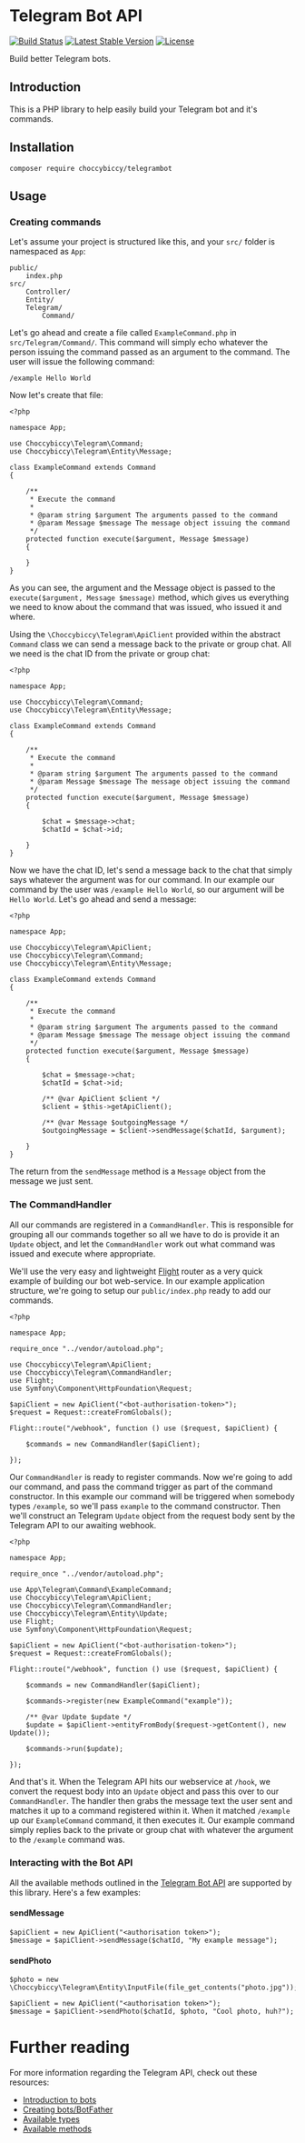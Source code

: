 # Telegram Bot API
[![Build Status](https://travis-ci.org/choccybiccy/telegrambot.svg?branch=master)](https://travis-ci.org/choccybiccy/telegrambot) [![Latest Stable Version](https://poser.pugx.org/choccybiccy/telegrambot/v/stable.svg)](https://packagist.org/packages/choccybiccy/telegrambot) [![License](https://poser.pugx.org/choccybiccy/telegrambot/license.svg)](https://packagist.org/packages/choccybiccy/telegrambot)

Build better Telegram bots.

## Introduction
This is a PHP library to help easily build your Telegram bot and it's commands.

## Installation

    composer require choccybiccy/telegrambot

## Usage

### Creating commands
Let's assume your project is structured like this, and your `src/` folder is namespaced as `App`:

    public/
        index.php
    src/
        Controller/
        Entity/
        Telegram/
            Command/

Let's go ahead and create a file called `ExampleCommand.php` in `src/Telegram/Command/`. This command will simply
echo whatever the person issuing the command passed as an argument to the command. The user will issue the following
command:

    /example Hello World

Now let's create that file:

    <?php

    namespace App;

    use Choccybiccy\Telegram\Command;
    use Choccybiccy\Telegram\Entity\Message;

    class ExampleCommand extends Command
    {

        /**
         * Execute the command
         *
         * @param string $argument The arguments passed to the command
         * @param Message $message The message object issuing the command
         */
        protected function execute($argument, Message $message)
        {

        }
    }

As you can see, the argument and the Message object is passed to the `execute($argument, Message $message)` method,
which gives us everything we need to know about the command that was issued, who issued it and where.

Using the `\Choccybiccy\Telegram\ApiClient` provided within the abstract `Command` class we can send a message back to
the private or group chat. All we need is the chat ID from the private or group chat:

    <?php

    namespace App;

    use Choccybiccy\Telegram\Command;
    use Choccybiccy\Telegram\Entity\Message;

    class ExampleCommand extends Command
    {

        /**
         * Execute the command
         *
         * @param string $argument The arguments passed to the command
         * @param Message $message The message object issuing the command
         */
        protected function execute($argument, Message $message)
        {

            $chat = $message->chat;
            $chatId = $chat->id;

        }
    }

Now we have the chat ID, let's send a message back to the chat that simply says whatever the argument was for our
command. In our example our command by the user was `/example Hello World`, so our argument will be `Hello World`. Let's
go ahead and send a message:

    <?php

    namespace App;

    use Choccybiccy\Telegram\ApiClient;
    use Choccybiccy\Telegram\Command;
    use Choccybiccy\Telegram\Entity\Message;

    class ExampleCommand extends Command
    {

        /**
         * Execute the command
         *
         * @param string $argument The arguments passed to the command
         * @param Message $message The message object issuing the command
         */
        protected function execute($argument, Message $message)
        {

            $chat = $message->chat;
            $chatId = $chat->id;

            /** @var ApiClient $client */
            $client = $this->getApiClient();

            /** @var Message $outgoingMessage */
            $outgoingMessage = $client->sendMessage($chatId, $argument);

        }
    }

The return from the `sendMessage` method is a `Message` object from the message we just sent.

### The CommandHandler
All our commands are registered in a `CommandHandler`. This is responsible for grouping all our commands together so
all we have to do is provide it an `Update` object, and let the `CommandHandler` work out what command was issued
and execute where appropriate.

We'll use the very easy and lightweight [Flight](https://github.com/mikecao/flight/) router as a very quick example
of building our bot web-service. In our example application structure, we're going to setup our `public/index.php`
ready to add our commands.

    <?php

    namespace App;

    require_once "../vendor/autoload.php";

    use Choccybiccy\Telegram\ApiClient;
    use Choccybiccy\Telegram\CommandHandler;
    use Flight;
    use Symfony\Component\HttpFoundation\Request;

    $apiClient = new ApiClient("<bot-authorisation-token>");
    $request = Request::createFromGlobals();

    Flight::route("/webhook", function () use ($request, $apiClient) {

        $commands = new CommandHandler($apiClient);

    });

Our `CommandHandler` is ready to register commands. Now we're going to add our command, and pass the command trigger
as part of the command constructor. In this example our command will be triggered when somebody types `/example`, so
we'll pass `example` to the command constructor. Then we'll construct an Telegram `Update` object from the request body
sent by the Telegram API to our awaiting webhook.

    <?php

    namespace App;

    require_once "../vendor/autoload.php";

    use App\Telegram\Command\ExampleCommand;
    use Choccybiccy\Telegram\ApiClient;
    use Choccybiccy\Telegram\CommandHandler;
    use Choccybiccy\Telegram\Entity\Update;
    use Flight;
    use Symfony\Component\HttpFoundation\Request;

    $apiClient = new ApiClient("<bot-authorisation-token>");
    $request = Request::createFromGlobals();

    Flight::route("/webhook", function () use ($request, $apiClient) {

        $commands = new CommandHandler($apiClient);

        $commands->register(new ExampleCommand("example"));

        /** @var Update $update */
        $update = $apiClient->entityFromBody($request->getContent(), new Update());

        $commands->run($update);

    });

And that's it. When the Telegram API hits our webservice at `/hook`, we convert the request body into an `Update` object
and pass this over to our `CommandHandler`. The handler then grabs the message text the user sent and matches it up
to a command registered within it. When it matched `/example` up our `ExampleCommand` command, it then executes it. Our
example command simply replies back to the private or group chat with whatever the argument to the `/example` command
was.

### Interacting with the Bot API
All the available methods outlined in the [Telegram Bot API](https://core.telegram.org/bots/api#available-methods) are
supported by this library. Here's a few examples:

#### sendMessage

    $apiClient = new ApiClient("<authorisation token>");
    $message = $apiClient->sendMessage($chatId, "My example message");

#### sendPhoto

    $photo = new \Choccybiccy\Telegram\Entity\InputFile(file_get_contents("photo.jpg"));

    $apiClient = new ApiClient("<authorisation token>");
    $message = $apiClient->sendPhoto($chatId, $photo, "Cool photo, huh?");

# Further reading
For more information regarding the Telegram API, check out these resources:

* [Introduction to bots](https://core.telegram.org/bots)
* [Creating bots/BotFather](https://core.telegram.org/bots#botfather)
* [Available types](https://core.telegram.org/bots/api#available-types)
* [Available methods](https://core.telegram.org/bots/api#available-methods)